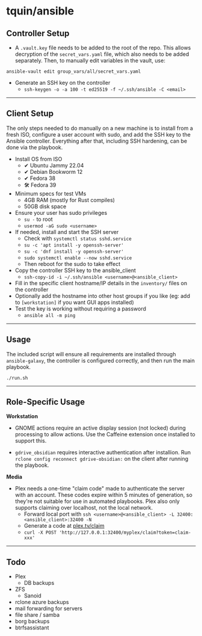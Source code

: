 # tquin/ansible

## Controller Setup

* A `.vault.key` file needs to be added to the root of the repo. This allows decryption of the `secret_vars.yaml` file, which also needs to be added separately. Then, to manually edit variables in the vault, use:
```
ansible-vault edit group_vars/all/secret_vars.yaml
```

* Generate an SSH key on the controller
  * `ssh-keygen -o -a 100 -t ed25519 -f ~/.ssh/ansible -C <email>`

---

## Client Setup

The only steps needed to do manually on a new machine is to install from a fresh ISO, configure a user account with sudo, and add the SSH key to the Ansible controller. Everything after that, including SSH hardening, can be done via the playbook.

* Install OS from ISO
  * ✔ Ubuntu Jammy 22.04
  * ✔ Debian Bookworm 12
  * ✔ Fedora 38
  * 🛠 Fedora 39
* Minimum specs for test VMs
  * 4GB RAM (mostly for Rust compiles)
  * 50GB disk space
* Ensure your user has sudo privileges
  * `su -` to root
  * `usermod -aG sudo <username>`
* If needed, install and start the SSH server
  * Check with `systemctl status sshd.service`
  * `su -c 'apt install -y openssh-server'`
  * `su -c 'dnf install -y openssh-server'`
  * `sudo systemctl enable --now sshd.service`
  * Then reboot for the sudo to take effect
* Copy the controller SSH key to the ansible_client
  * `ssh-copy-id -i ~/.ssh/ansible <username>@<ansible_client>`
* Fill in the specific client hostname/IP details in the `inventory/` files on the controller
* Optionally add the hostname into other host groups if you like (eg: add to `[workstation]` if you want GUI apps installed)
* Test the key is working without requiring a password
  * `ansible all -m ping`

---

## Usage

The included script will ensure all requirements are installed through `ansible-galaxy`, the controller is configured correctly, and then run the main playbook.
```
./run.sh
```
---

## Role-Specific Usage

**Workstation**

- GNOME actions require an active display session (not locked) during processing to allow actions. Use the Caffeine extension once installed to support this. 

- `gdrive_obsidian` requires interactive authentication after installion. Run `rclone config reconnect gdrive-obsidian:` on the client after running the playbook.

**Media**

- Plex needs a one-time "claim code" made to authenticate the server with an account. These codes expire within 5 minutes of generation, so they're not suitable for use in automated playbooks. Plex also only supports claiming over localhost, not the local network.
  - Forward local port with `ssh <username>@<ansible_client> -L 32400:<ansible_client>:32400 -N`
  - Generate a code at [plex.tv/claim](https://www.plex.tv/claim/)
  - `curl -X POST 'http://127.0.0.1:32400/myplex/claim?token=claim-xxx'`

---

## Todo

- Plex
  - DB backups
- ZFS
  - Sanoid
- rclone azure backups
- mail forwarding for servers
- file share / samba
- borg backups
- btrfsassistant
